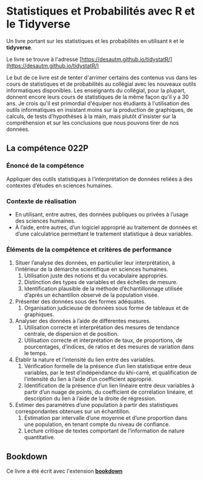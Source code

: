 # Statistiques et Probabilités avec R et le Tidyverse

Un livre portant sur les statistiques et les probabilités en utilisant `R` et le **tidyverse**. 

Le livre se trouve à l'adresse [https://desautm.github.io/tidystatR/](https://desautm.github.io/tidystatR/)

Le but de ce livre est de tenter d'arrimer certains des contenus vus dans les cours de statistiques et de probabilités au collégial avec les nouveaux outils informatiques disponibles. Les enseignants du collégial, pour la plupart, donnent encore leurs cours de statistiques de la même façon qu'il y a 30 ans. Je crois qu'il est primordial d'équiper nos étudiants à l'utilisation des outils informatiques en insistant moins sur la production de graphiques, de calculs, de tests d'hypothèses à la main, mais plutôt d'insister sur la compréhension et sur les conclusions que nous pouvons tirer de nos données.

## La compétence 022P

### Énoncé de la compétence

Appliquer des outils statistiques à l’interprétation de données reliées à des contextes d’études en sciences humaines.

### Contexte de réalisation

- En utilisant, entre autres, des données publiques ou privées à l’usage des sciences humaines.
- À l’aide, entre autres, d’un logiciel approprié au traitement de données et d’une calculatrice permettant le traitement statistique à deux variables.

### Éléments de la compétence et critères de performance

1. Situer l’analyse des données, en particulier leur interprétation, à l’intérieur de la démarche scientifique en sciences humaines.
    1. Utilisation juste des notions et du vocabulaire appropriés.
    1. Distinction des types de variables et des échelles de mesure.
    1. Identification plausible de la méthode d’échantillonnage utilisée d’après un échantillon observé de la population visée.
1. Présenter des données sous des formes adéquates.
    1. Organisation judicieuse de données sous forme de tableaux et de graphiques.
1. Analyser des données à l’aide de différentes mesures.
    1. Utilisation correcte et interprétation des mesures de tendance centrale, de dispersion et de position.
    1. Utilisation correcte et interprétation de taux, de proportions, de pourcentages, d’indices, de ratios et des mesures de variation dans le temps.
1. Établir la nature et l’intensité du lien entre des variables.
    1. Vérification formelle de la présence d’un lien statistique entre deux variables, par le test d’indépendance du khi-carré, et qualification de l’intensité du lien à l’aide d’un coefficient approprié.
    1. Identification de la présence d’un lien linéaire entre deux variables à partir d’un nuage de points, du coefficient de corrélation linéaire, et description du lien à l’aide de la droite de régression.
1. Estimer des paramètres d’une population à partir des statistiques correspondantes obtenues  sur un échantillon.
    1. Estimation par intervalle  d’une moyenne et d’une proportion dans une population, en tenant compte du niveau de confiance.
    1. Lecture critique de textes comportant de l’information de nature quantitative.

## Bookdown

Ce livre a été écrit avec l'extension [**bookdown**](https://github.com/rstudio/bookdown) 
